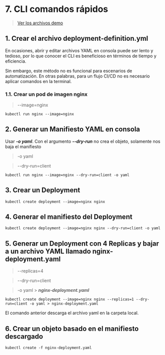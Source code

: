 # 7. CLI comandos rápidos <!-- omit in TOC -->

> [Ver los archivos demo](./kubelabs-files-demo)

## 1. Crear el archivo deployment-definition.yml
En ocasiones, abrir y editar archivos YAML en consola puede ser lento y tedioso, por lo que conocer el CLI es beneficioso en términos de tiempo y eficiencia.

Sin embargo, este método no es funcional para escenarios de automatización. En otras palabras, para un flujo CI/CD no es necesario aplicar comandos en la terminal.

### 1.1. Crear un pod de imagen nginx
> --image=nginx

```vim
kubectl run nginx --image=nginx
```

## 2. Generar un Manifiesto YAML en consola
Usar ***-o yaml***. Con el argumento ***--dry-run*** no crea el objeto, solamente nos baja el manifiesto
> -o yaml

> --dry-run=client

```vim
kubectl run nginx --image=nginx --dry-run=client -o yaml
```

## 3. Crear un Deployment
```vim
kubectl create deployment --image=nginx nginx
```

## 4. Generar el manifiesto del Deployment
```vim
kubectl create deployment --image=nginx nginx --dry-run=client -o yaml
```

## 5. Generar un Deployment con 4 Replicas y bajar a un archivo YAML llamado nginx-deployment.yaml
> --replicas=4

> --dry-run=client

> -o yaml > ***nginx-deployment.yaml***
```vim
kubectl create deployment --image=nginx nginx --replicas=1 --dry-run=client -o yaml > nginx-deployment.yaml
```
El comando anterior descarga el archivo yaml en la carpeta local.

## 6. Crear un objeto basado en el manifiesto descargado
```vim
kubectl create -f nginx-deployment.yaml
```

